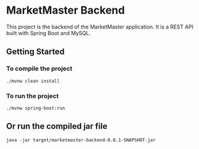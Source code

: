 # MarketMaster Backend

This project is the backend of the MarketMaster application. It is a REST API built with Spring Boot and MySQL.

## Getting Started

### To compile the project

```
./mvnw clean install
```

### To run the project

```
./mvnw spring-boot:run
```

## Or run the compiled jar file

```
java -jar target/marketmaster-backend-0.0.1-SNAPSHOT.jar
```
